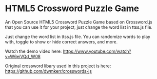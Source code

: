 # HTML5 Crossword Puzzle Game
 An Open Source HTML5 Crossword Puzzle Game based on Crossword.js that you can use it for your project, just change the word list in ttss.js file. 
 
 Just change the word list in ttss.js file. You can randomize words to play with, toggle to show or hide correct answers, and more.
 
 Watch the demo video here: https://www.youtube.com/watch?v=W6eiVQd_W08
 
 Original crossword libary used in this project is here: https://github.com/dwmkerr/crosswords-js
